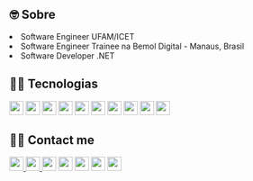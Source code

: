 <!DOCTYPE html>
<html lang="en">
<head>
    <meta charset="UTF-8">
    <meta name="viewport" content="width=device-width, initial-scale=1.0">
</head>
<body>
    <h2> 🤓  Sobre </h2>
<li> Software Engineer UFAM/ICET</li>
<li> Software Engineer Trainee na Bemol Digital - Manaus, Brasil </li>
<li> Software Developer .NET </li>

<h2>  👨‍💻  Tecnologias </h2>
<div>
  <img src="https://img.shields.io/badge/HTML-E34F26?style=flat-square&logo=html5&logoColor=white" height="25"/>
  <img src="https://img.shields.io/badge/CSS-1572B6?style=flat-square&logo=css3&logoColor=white" height="25"/>
  <img src="https://img.shields.io/badge/Bootstrap-563D7C?style=for-the-badge&logo=bootstrap&logoColor=white" height="25"/>
  <img src="https://img.shields.io/badge/JavaScript-F7DF1E?style=for-the-badge&logo=javascript&logoColor=black" height="25"/>
  <img src="https://img.shields.io/badge/Node.js-43853D?style=for-the-badge&logo=node.js&logoColor=white" height="25"/>
  <img src="https://img.shields.io/badge/PHP-777BB4?style=for-the-badge&logo=php&logoColor=white" height="25"/>
  <img src="https://img.shields.io/badge/Python-3776AB?style=for-the-badge&logo=python&logoColor=white" height="25"/>
  <img src="https://img.shields.io/badge/Django-092E20?style=flat-square&logo=Django&logoColor=white" height="25"/>
  <img src="https://img.shields.io/badge/Mysql-E56722?style=flat-square&logo=MySql&logoColor=white" height="25"/>
  <img src="https://img.shields.io/badge/MongoDB-4EA94B?style=for-the-badge&logo=mongodb&logoColor=white" height="25"/>
</div>

<h2> 🙋‍♂️  Contact me </h2>
<div>
    <a href="https://t.me/T_Rodrigues18" target="_blank"> <img src="https://img.shields.io/badge/Telegram-2CA5E0?style=for-the-badge&logo=telegram&logoColor=white" height="25"/> </a>
    <a href="https://api.whatsapp.com/send?phone=55984241913" target="_blank"> <img src="https://img.shields.io/badge/WhatsApp-25D366?style=for-the-badge&logo=whatsapp&logoColor=white" height="25"/> </a>
    <a href="https://www.instagram.com/trodrigues.santos/" target="_blank"> <img src="https://img.shields.io/badge/Instagram-E4405F?style=for-the-badge&logo=instagram&logoColor=white" height="25"/></a>
    <a href="https://www.linkedin.com/in/thiago-rodrigues22/" target="_blank"><img src="https://img.shields.io/badge/LinkedIn-0077B5?style=for-the-badge&logo=linkedin&logoColor=white" height="25"/></a>
    <img src="https://img.shields.io/badge/Discord-7289DA?style=for-the-badge&logo=discord&logoColor=white" height="25"/>
    <img src="https://img.shields.io/badge/Gmail-D14836?style=for-the-badge&logo=gmail&logoColor=white" height="25"/>
    <img src="https://img.shields.io/badge/Twitch-9146FF?style=for-the-badge&logo=twitch&logoColor=white" height="25"/>
</div>


</body>
</html>
